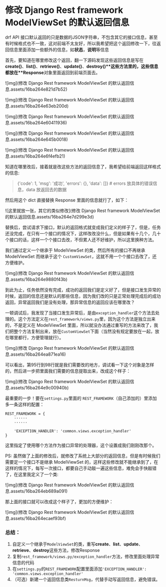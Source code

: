 # 修改 Django Rest framework ModelViewSet 的默认返回信息

drf API 接口默认返回的只是数据的JSON字符串，不包含其它的接口信息，甚至有时候格式也不一致，这对前端不太友好，所以我希望把这个返回修改一下，往返回信息里面添加一些额外的信息，如**状态**，**说明**等信息

首先，要知道在哪里修改这个返回，翻一下源码发现这些返回信息是写在**create()**、**list()**、**retrieve()**、**update()**、**destroy()\**这些方法里的，这些信息都放在\**Response**对象里面返回到前端页面去。

![img](修改 Django Rest framework ModelViewSet 的默认返回信息.assets/16ba264e821d7b52)

![img](修改 Django Rest framework ModelViewSet 的默认返回信息.assets/16ba264e63eb200d)

![img](修改 Django Rest framework ModelViewSet 的默认返回信息.assets/16ba264e60411936)

![img](修改 Django Rest framework ModelViewSet 的默认返回信息.assets/16ba264e645b0018)

![img](修改 Django Rest framework ModelViewSet 的默认返回信息.assets/16ba264e6f4efb21)

知道在哪里改后，接着就是改这些方法的返回信息了，我希望给前端返回这样格式的信息:

> {'code': 1, 'msg': '成功', 'errors': {}, 'data': []} # errors 放具体的错误信息，data 放返回去的数据

然后用这个 dict 直接替换 Response 里面的信息就行了，如下：

![这里就放一张，其它的类似修改](修改 Django Rest framework ModelViewSet 的默认返回信息.assets/16ba264e7d299e3d)

替换后，尝试请求下接口，默认的返回格式就变成我们定义的样子了，但是，任务还没完成，在只有一个接口的情况下，这样改改没什么，但是如果有十几个，几十个接口的话，这样一个个接口去改，不但累人还不好维护，所以这里换种方法。

我们通过定义一个继承于 ModelViewSet 的类，然后所有的接口不再继承 ModelViewSet 而继承于这个 `CustomViewSet`，这就不用一个个接口去改了，还方便维护。

![img](修改 Django Rest framework ModelViewSet 的默认返回信息.assets/16ba264e9880f43b)

到此为止，任务依然没有完成，成功的返回我们是定义好了，但是接口发生异常的时候，返回的信息还是默认的那些信息，因为我们改的只是正常处理完成后的成功返回，异常返回我们是没有处理，那异常信息的返回应该在哪里改？

一顿调试后，我发现了当接口发生异常后，是由`exception_handler`这个方法去处理的。这个方法定义在`rest_framework/views.py`里，因为这个方法是独立出来的，不是定义在 ModelViewSet 里面，所以就没办法通过重写的方法来改了，我们把整个方法复制出来，放在`CustomViewSet`下面（当然没有规定要放在一起，放在哪里都行，方便管理就行）。

![img](修改 Django Rest framework ModelViewSet 的默认返回信息.assets/16ba264ea871ea16)

可以看出，第95行到98行就是我们需要改的地方，调试看一下这个对象是怎样的，然后进一步把里面我们需要的信息提取出来，改成这个样子：

![img](修改 Django Rest framework ModelViewSet 的默认返回信息.assets/16ba264e9c00940b)

最重要的一步！要在`settings.py`里面的 `REST_FRAMEWORK`（自己添加的）里添加多一条这样的配置：

```
REST_FRAMEWORK = {
    ······
    ······
    
    'EXCEPTION_HANDLER': 'common.views.exception_handler'
}
```

这里指定了使用哪个方法作为接口异常的处理器，这个设置成我们刚刚改那个。

PS: 虽然做了上面的修改后，就修改了系统上大部分的返回信息，但是有时候我们需要定一个接口不是继承 ModelViewSet 的，这样这些修改就不能继承到了，在这样的情况下，每写一次接口，都要自己手动敲一遍这些信息，难免会手快敲错了，在这里我定义了一个类:

![img](修改 Django Rest framework ModelViewSet 的默认返回信息.assets/16ba264eb689a091)

那上面的接口就可以改成这个样子了，更加的方便维护：

![img](修改 Django Rest framework ModelViewSet 的默认返回信息.assets/16ba264ecaef93bf)

### 总结：

1. 自定义一个继承于`ModelViewSet`的类，重写**create**、**list**、**update**、**retrieve**、**destroy**这些方法，修改Response
2. 复制`rest_framework/views.py/exception_handler`方法，修改里面处理异常信息的代码
3. 在`settings.py`的`REST_FRAMEWORK`配置里面添加`'EXCEPTION_HANDLER': 'common.views.exception_handler'`
4. （可选）新建一个返回信息类`ResturnMsg`，代替手动写返回信息，避免错误。


 